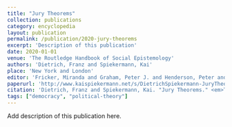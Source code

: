```yaml
---
title: "Jury Theorems"
collection: publications
category: encyclopedia
layout: publication
permalink: /publication/2020-jury-theorems
excerpt: 'Description of this publication'
date: 2020-01-01
venue: 'The Routledge Handbook of Social Epistemology'
authors: 'Dietrich, Franz and Spiekermann, Kai'
place: 'New York and London'
editor: 'Fricker, Miranda and Graham, Peter J. and Henderson, Peter and Pedersen, Nikolai J.L.L.'
paperurl: 'http://www.kaispiekermann.net/s/DietrichSpiekermann-JuryTheorems.pdf'
citation: 'Dietrich, Franz and Spiekermann, Kai. "Jury Theorems." <em>The Routledge Handbook of Social Epistemology</em>  (2020).'
tags: ["democracy", "political-theory"]
---
```


Add description of this publication here.